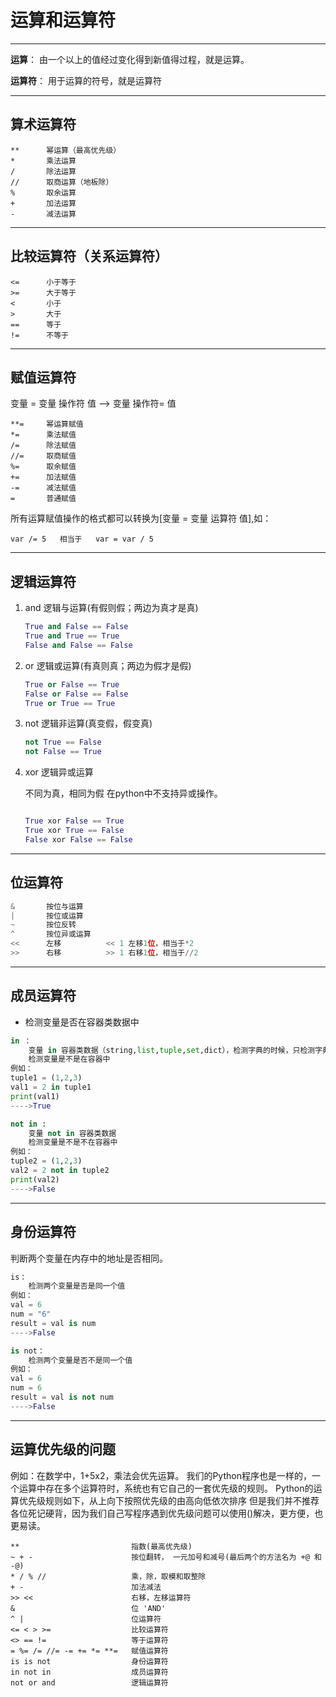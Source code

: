 运算和运算符
===

---

**运算**： 由一个以上的值经过变化得到新值得过程，就是运算。

**运算符**： 用于运算的符号，就是运算符

---

## 算术运算符

    **		幂运算（最高优先级）
    *		乘法运算
    /		除法运算
    //		取商运算（地板除）
    %		取余运算
    +		加法运算
    -		减法运算

---
## 比较运算符（关系运算符）

    <=		小于等于
    >=		大于等于
    <		小于
    >		大于
    ==		等于
    !=		不等于

---
## 赋值运算符

变量 = 变量 操作符 值 --> 变量 操作符= 值

    **=		幂运算赋值
    *=		乘法赋值
    /=		除法赋值
    //=		取商赋值
    %=		取余赋值
    +=		加法赋值
    -= 		减法赋值
    =		普通赋值

所有运算赋值操作的格式都可以转换为[变量 = 变量 运算符 值],如：

    var /= 5   相当于   var = var / 5

---
## 逻辑运算符

1. and 逻辑与运算(有假则假；两边为真才是真)

    ```python
    True and False == False
    True and True == True
    False and False == False
    ```

2. or 逻辑或运算(有真则真；两边为假才是假)

    ```python
    True or False == True
    False or False == False
    True or True == True
    ```

3. not 逻辑非运算(真变假，假变真)

    ```python
    not True == False
    not False == True
    ```
4. xor 逻辑异或运算

    不同为真，相同为假
    在python中不支持异或操作。

    ```python

    True xor False == True
    True xor True == False
    False xor False == False
    ```

---

## 位运算符

```python
&		按位与运算
|		按位或运算
~		按位反转
^		按位异或运算
<<		左移			<< 1 左移1位，相当于*2
>>		右移			>> 1 右移1位，相当于//2
```

---
## 成员运算符
    
* 检测变量是否在容器类数据中

```python
in ：
	变量 in 容器类数据（string,list,tuple,set,dict），检测字典的时候，只检测字典的键
	检测变量是不是在容器中
例如：
tuple1 = (1,2,3)
val1 = 2 in tuple1
print(val1)
---->True

not in :
	变量 not in 容器类数据
	检测变量是不是不在容器中
例如：
tuple2 = (1,2,3)
val2 = 2 not in tuple2
print(val2)
---->False
```

---
## 身份运算符

判断两个变量在内存中的地址是否相同。

```python
is：
	检测两个变量是否是同一个值
例如：
val = 6
num = "6"
result = val is num
---->False

is not：
	检测两个变量是否不是同一个值
例如：
val = 6
num = 6
result = val is not num
---->False
```

---
## 运算优先级的问题

例如：在数学中，1+5x2，乘法会优先运算。
我们的Python程序也是一样的，一个运算中存在多个运算符时，系统也有它自己的一套优先级的规则。
Python的运算优先级规则如下，从上向下按照优先级的由高向低依次排序
但是我们并不推荐各位死记硬背，因为我们自己写程序遇到优先级问题可以使用()解决，更方便，也更易读。

    **                         指数(最高优先级)
    ~ + -                      按位翻转， 一元加号和减号(最后两个的方法名为 +@ 和 -@)
    * / % //                   乘，除，取模和取整除
    + -                        加法减法
    >> <<                      右移，左移运算符
    &                          位 'AND'
    ^ |                        位运算符
    <= < > >=                  比较运算符
    <> == !=                   等于运算符
    = %= /= //= -= += *= **=   赋值运算符
    is is not                  身份运算符
    in not in                  成员运算符
    not or and                 逻辑运算符










